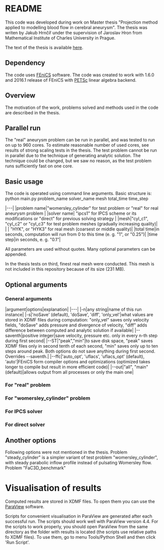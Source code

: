 # README

This code was developed during work on Master thesis "Projection method applied to modelling blood flow in cerebral aneurysm". The thesis was writen by Jakub Hrnčíř under the supervision of Jaroslav Hron from Mathematical Institute of Charles University in Prague.

The text of the thesis is available [here](https://drive.google.com/open?id=0B2eGGjPtxvxHTTc0d1JFN0pFMjQ).

## Dependency
The code uses [FEniCS](https://fenicsproject.org/index.html) software. The code was created to work with 1.6.0 and 2016.1 release of FEniCS with [PETSc](https://www.mcs.anl.gov/petsc/) linear algebra backend.

## Overview
The motivation of the work, problems solved and methods used in the code are described in the thesis.

## Parallel run
The "real" aneurysm problem can be run in parallel, and was tested to run on up to 960 cores. To estimate reasonable number of used cores, see results of strong scaling tests in the thesis.
The test problem cannot be run in parallel due to the technique of generating analytic solution. The technique could be changed, but we saw no reason, as the test problem runs sufficiently fast on one core.

## Basic usage
The code is operated using command line arguments. Basic structure is:
    python main.py problem_name solver_name mesh total_time time_step

|---|
|problem name|"womersley_cylinder" for test problem or "real" for real aneurysm problem   |
|solver name|  "ipcs1" for IPCS scheme or its modifications or "direct" for previous solving strategy |
|mesh|"cyl_c1", "cyl_c2" or "cyl_c3" for test problem meshes (gradually increasing quality)|
| | "HYK", or "HYK3" for real mesh (coarsest or middle quality)|
|total time|in seconds, computation will run from 0 to this time (e. g. "1", or "0.25")|
|time step|in seconds, e. g. "0.1"|

All parameters are used without quotes. Many optional parameters can be appended.

In the thesis tests on third, finest real mesh were conducted. This mesh is not included in this repository because of its size (231 MB). 

## Optional arguments
### General arguments
|argument|options|explanation|
|---|
|-n|any string|name of this run instance|
|-s|'noSave' (default), 'doSave', 'diff', 'only_vel'|what values are stored in XDMF files during computation: "only_vel" saves only velocity fields, "doSave" adds pressure and divergence of velocity, "diff" adds difference between computed and analytic solution if available|
|--saventh|positive integer|save velocity, pressure etc. only in every n-th step during first second|
|--ST|"peak","min"|to save disk space, "peak" saves XDMF files only in second tenth of each second, "min" saves only up to ten steps around peak. Both options do not save anything during first second. Overrides --saventh.|
|--ffc|'auto_opt', 'uflacs', 'uflacs_opt' (default), 'auto'|FEniCS form compiler options and optimizations (optimized takes longer to compile but result in more efficient code)|
|--out|"all", "main" (default)|allows output from all processes or only the main one|
### For "real" problem

### For "womersley_cylinder" problem

### For IPCS solver

### For direct solver

## Another options
Following options were not mentioned in the thesis.
Problem "steady_cylinder" is a simpler variant of test problem "womersley_cylinder", with steady parabolic inflow profile instead of pulsating Womersley flow.
Problem "FaC3D_benchmark"

# Visualisation of results
Computed results are stored in XDMF files. To open them you can use the [ParaView](http://www.paraview.org/) software.

Scripts for convenient visualisation in ParaView are generated after each successful run. The scripts should work well with ParaView version 4.4. For the scripts to work properly, you should open ParaView from the same directory as the folder with results is located (the scripts use relative paths fo XDMF files). To use them, go to menu Tools/Python Shell and then click 'Run Script'.



